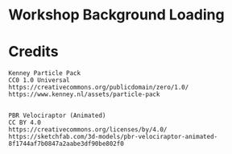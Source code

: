 # Workshop Background Loading




# Credits

	Kenney Particle Pack
	CC0 1.0 Universal
	https://creativecommons.org/publicdomain/zero/1.0/
	https://www.kenney.nl/assets/particle-pack


	PBR Velociraptor (Animated)
	CC BY 4.0
	https://creativecommons.org/licenses/by/4.0/
	https://sketchfab.com/3d-models/pbr-velociraptor-animated-8f1744af7b0847a2aabe3df90be802f0
